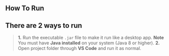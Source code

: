 ## How To Run

## There are 2 ways to run

> **1.** Run the executable `.jar` file to make it run like a desktop app.
> **Note** You must have **Java installed** on your system (Java 8 or higher).
**2.** Open project folder through **VS Code** and run it as normal. 
